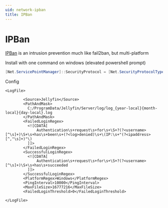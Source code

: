 ```yaml
---
uid: network-ipban
title: IPBan
---
```


# IPBan

[IPBan](https://github.com/DigitalRuby/IPBan) is an intrusion prevention much like fail2ban, but multi-platform

Install with one command on windows (elevated powershell prompt)

```powershell
[Net.ServicePointManager]::SecurityProtocol = [Net.SecurityProtocolType]::Tls12; iex ((New-Object System.Net.WebClient).DownloadString('https://raw.githubusercontent.com/DigitalRuby/IPBan/master/IPBanCore/Windows/Scripts/install_latest.ps1'))
```

Config

```config
<LogFile>

        <Source>Jellyfin</Source>
        <PathAndMask>
          C:/ProgramData/Jellyfin/Server/log/log_{year-local}{month-local}{day-local}.log
        </PathAndMask>
        <FailedLoginRegex>
          <![CDATA[
              Authentication\s+request\s+for\s+\S+?(?<username>[^\s]+)\S+\s+has\s+been\s+(?<log>denied)\s+\(IP:\s+"(?<ipaddress>[^,"\s]+)"\)
          ]]>
        </FailedLoginRegex>
        <SuccessfulLoginRegex>
          <![CDATA[
              Authentication\s+request\s+for\s+\S+?(?<username>[^\s]+)\S+\s+has\s+succeeded
          ]]>
        </SuccessfulLoginRegex>
        <PlatformRegex>Windows</PlatformRegex>
        <PingInterval>10000</PingInterval>
        <MaxFileSize>16777216</MaxFileSize>
        <FailedLoginThreshold>0</FailedLoginThreshold>

</LogFile>
```
